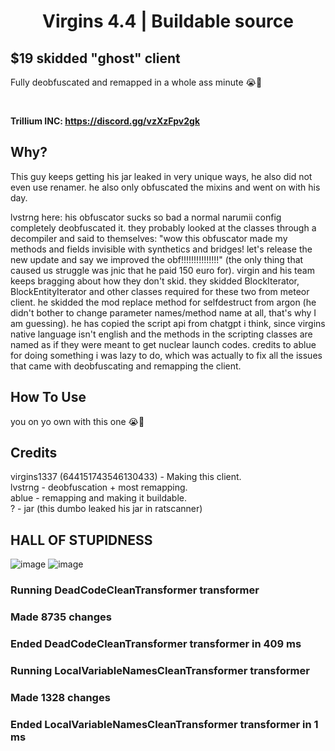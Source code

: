 <h1 align="center">Virgins 4.4 | Buildable source</h1>

## $19 skidded "ghost" client
Fully deobfuscated and remapped in a whole ass minute :sob::pray: <br>

<br>

**Trillium INC: https://discord.gg/vzXzFpv2gk**

## Why?

This guy keeps getting his jar leaked in very unique ways, he also did not even use renamer.
he also only obfuscated the mixins and went on with his day.

lvstrng here:
his obfuscator sucks so bad a normal narumii config completely deobfuscated it. they probably looked at the classes through a decompiler and said to themselves:
"wow this obfuscator made my methods and fields invisible with synthetics and bridges! let's release the new update and say we improved the obf!!!!!!!!!!!!!!!"
(the only thing that caused us struggle was jnic that he paid 150 euro for). virgin and his team keeps bragging about how they don't skid. they skidded BlockIterator,
BlockEntityIterator and other classes required for these two from meteor client. he skidded the mod replace method for selfdestruct from argon (he didn't bother to
change parameter names/method name at all, that's why I am guessing). he has copied the script api from chatgpt i think, since virgins native language isn't english
and the methods in the scripting classes are named as if they were meant to get nuclear launch codes. credits to ablue for doing something i was lazy to do,
which was actually to fix all the issues that came with deobfuscating and remapping the client.

## How To Use

you on yo own with this one :sob::pray:

## Credits

virgins1337 (644151743546130433) - Making this client. <br>
lvstrng - deobfuscation + most remapping.<br>
ablue - remapping and making it buildable.<br>
? - jar (this dumbo leaked his jar in ratscanner)<br>

## HALL OF STUPIDNESS

![image](https://github.com/user-attachments/assets/3e9152b3-23c3-4fbd-b219-9abf920c3354)
![image](https://github.com/user-attachments/assets/e44be45e-7bbc-4ddb-b059-d7c9987c0fed)

<h3> Running DeadCodeCleanTransformer transformer </h3>
<h3> Made 8735 changes </h3>
<h3> Ended DeadCodeCleanTransformer transformer in 409 ms </h3>

<h3>Running LocalVariableNamesCleanTransformer transformer </h3>
<h3>Made 1328 changes </h3>
<h3>Ended LocalVariableNamesCleanTransformer transformer in 1 ms </h3>
